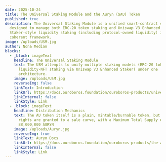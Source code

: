 ```yaml
---
date: 2025-10-24
title: The Universal Staking Module and the Auryn ($AU) Token
published: true
description: The Universal Staking Module is a unified smart-contract suite
  designed to manage both ERC-20 token staking and Uniswap V3 Enhanced
  Staker-style liquidity staking (including protocol-owned liquidity) in a
  coherent framework.
image: /uploads/USM.jpg
author: Nona Median
blocks:
  - _block: imageText
    headline: The Universal Staking Module
    text: The USM attempts to unify multiple staking models (ERC-20 token staking +
      liquidity-NFT staking via Uniswap V3 Enhanced Staker) under one
      architecture.
    image: /uploads/USM.jpg
    reverseImg: false
    linkText: Introduction
    linkUrl: https://docs.ouroboros.foundation/ouroboros-products/universal-staking-module#introduction
    linkInternal: false
    linkStyle: Link
  - _block: imageText
    headline: Distribution Mechanics
    text: The AU token itself is a plain, mintable/burnable token, but minting
      rights are granted to a sale curve, with a Maximum Total Supply of
      88,000,000 AURYN
    image: /uploads/Auryn.jpg
    reverseImg: true
    linkText: Auryn Docs
    linkUrl: https://docs.ouroboros.foundation/ouroboros-products/the-auryn-usdau-token#purpose
    linkInternal: false
    linkStyle: Link
---
```

